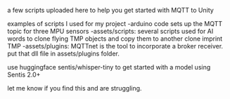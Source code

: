 a few scripts uploaded here to help you get started with MQTT to Unity

examples of scripts I used for my project
-arduino code sets up the MQTT topic for three MPU sensors
-assets/scripts: several scripts used for AI words to clone flying TMP objects and copy them to another clone imprint TMP
-assets/plugins: MQTTnet is the tool to incorporate a broker receiver. put that dll file in assets/plugins folder.

use huggingface sentis/whisper-tiny to get started with a model using Sentis 2.0+

let me know if you find this and are struggling.
